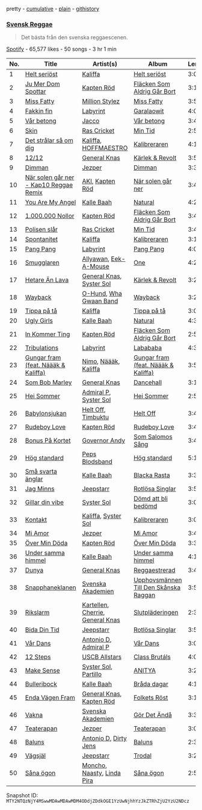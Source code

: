 pretty - [cumulative](/playlists/cumulative/37i9dQZF1DX4OF8aCFCpJb.md) - [plain](/playlists/plain/37i9dQZF1DX4OF8aCFCpJb) - [githistory](https://github.githistory.xyz/mackorone/spotify-playlist-archive/blob/main/playlists/plain/37i9dQZF1DX4OF8aCFCpJb)

### [Svensk Reggae](https://open.spotify.com/playlist/37i9dQZF1DX4OF8aCFCpJb)

> Det bästa från den svenska reggaescenen.

[Spotify](https://open.spotify.com/user/spotify) - 65,577 likes - 50 songs - 3 hr 1 min

| No. | Title | Artist(s) | Album | Length |
|---|---|---|---|---|
| 1 | [Helt seriöst](https://open.spotify.com/track/6uucB29G6Y7LThzNfuRkiw) | [Kaliffa](https://open.spotify.com/artist/0rJEJ9T9JwC6ajdnMeqREY) | [Helt seriöst](https://open.spotify.com/album/5bymFthEXpFzkXps7bwXV3) | 3:03 |
| 2 | [Ju Mer Dom Spottar](https://open.spotify.com/track/3uVO0fpvKhuPCfGCAjJev0) | [Kapten Röd](https://open.spotify.com/artist/4G2UDRhQLUDq0f93giGYwA) | [Fläcken Som Aldrig Går Bort](https://open.spotify.com/album/0EvdD2eeFZDmzvuAZcGDdA) | 3:12 |
| 3 | [Miss Fatty](https://open.spotify.com/track/2bRP3HXbCzJ3l0F1Gv1deV) | [Million Stylez](https://open.spotify.com/artist/2TF8gIfNvlOCCEgAoOUz2L) | [Miss Fatty](https://open.spotify.com/album/0JtZfRi3R7R9cvWVOJzhXg) | 3:57 |
| 4 | [Fakkin fin](https://open.spotify.com/track/02qoqHv29LQCBw1mymxlY5) | [Labyrint](https://open.spotify.com/artist/5s77Nldm0GrOQkMIElogdo) | [Garalaowit](https://open.spotify.com/album/1yEJRvVMeJD40BXtIUl0Me) | 4:02 |
| 5 | [Vår betong](https://open.spotify.com/track/0RrWsDOJJQfodBZyNYeiLy) | [Jacco](https://open.spotify.com/artist/1U8lN2i4lHmZqDerkVNKWk) | [Vår betong](https://open.spotify.com/album/49Bkm31Gse04stXWXy1s5c) | 3:44 |
| 6 | [Skin](https://open.spotify.com/track/4Y3ZFOlvVcLJGcjFxW8RI7) | [Ras Cricket](https://open.spotify.com/artist/69TksjsHjLqscQcE72fevH) | [Min Tid](https://open.spotify.com/album/3wvYqA14BqE7oORSVlauJv) | 2:56 |
| 7 | [Det strålar så om dig](https://open.spotify.com/track/0kDL2MQeL800pf9LFQGzQv) | [Kaliffa](https://open.spotify.com/artist/0rJEJ9T9JwC6ajdnMeqREY), [HOFFMAESTRO](https://open.spotify.com/artist/6hL8IlB7tKuRiqChLyEJGr) | [Kalibreraren](https://open.spotify.com/album/6AdURTh1xcp4WsitJR9FBR) | 4:17 |
| 8 | [12/12](https://open.spotify.com/track/3F2avOu7brXts7okal0BbK) | [General Knas](https://open.spotify.com/artist/42SZWoHp8GLbTAFCF8xOIy) | [Kärlek & Revolt](https://open.spotify.com/album/6qHqlEw9gtgSOtl1ozdsUO) | 3:52 |
| 9 | [Dimman](https://open.spotify.com/track/1Cn1uxLBMOF4GKnJeooLMN) | [Jezper](https://open.spotify.com/artist/1nUDrql1pSmVp7akXTpvtF) | [Dimman](https://open.spotify.com/album/6XwA47Bn4kZE1PAcEG5c4r) | 3:37 |
| 10 | [När solen går ner \- Kap10 Reggae Remix](https://open.spotify.com/track/3MSex4yaagzgDGtsdKZlUA) | [AKI](https://open.spotify.com/artist/77FK5F2AWebXG5IiEnoHLv), [Kapten Röd](https://open.spotify.com/artist/4G2UDRhQLUDq0f93giGYwA) | [När solen går ner](https://open.spotify.com/album/3d57S81SE0Uz0zDaR9wh3h) | 3:41 |
| 11 | [You Are My Angel](https://open.spotify.com/track/6GSKEnNSqP8e1jXlJw9LXW) | [Kalle Baah](https://open.spotify.com/artist/2X5ppZ3lSNIvkvdn3UFgBI) | [Natural](https://open.spotify.com/album/22giI2UbV7ETeAyTis7jmM) | 4:20 |
| 12 | [1.000.000 Nollor](https://open.spotify.com/track/2zKQmG3vaoRpogBihuBb3p) | [Kapten Röd](https://open.spotify.com/artist/4G2UDRhQLUDq0f93giGYwA) | [Fläcken Som Aldrig Går Bort](https://open.spotify.com/album/0EvdD2eeFZDmzvuAZcGDdA) | 3:46 |
| 13 | [Polisen slår](https://open.spotify.com/track/3BQG2rx1bKErpA1EnbpaH7) | [Ras Cricket](https://open.spotify.com/artist/69TksjsHjLqscQcE72fevH) | [Min Tid](https://open.spotify.com/album/3wvYqA14BqE7oORSVlauJv) | 3:46 |
| 14 | [Spontanitet](https://open.spotify.com/track/7nriQOQo6oaMoD3ZBBP7cX) | [Kaliffa](https://open.spotify.com/artist/0rJEJ9T9JwC6ajdnMeqREY) | [Kalibreraren](https://open.spotify.com/album/6AdURTh1xcp4WsitJR9FBR) | 3:14 |
| 15 | [Pang Pang](https://open.spotify.com/track/3xW8Zh2zLhuDpkUtSlwaBt) | [Labyrint](https://open.spotify.com/artist/5s77Nldm0GrOQkMIElogdo) | [Pang Pang](https://open.spotify.com/album/7xkDczPwYypYljYKRKZTjW) | 4:05 |
| 16 | [Smugglaren](https://open.spotify.com/track/6vZ3MadtYqe7xEITIJbcr0) | [Allyawan](https://open.spotify.com/artist/5Pcez7u1H2Po6e2LmMdF3f), [Eek\-A\-Mouse](https://open.spotify.com/artist/6xqlgBccdlxUh5DeJSx2ho) | [One](https://open.spotify.com/album/0VNoWNuBCHyc0ibxfyxyEI) | 4:20 |
| 17 | [Hetare Än Lava](https://open.spotify.com/track/6WTNvOppGFPmwZ37edR9tR) | [General Knas](https://open.spotify.com/artist/42SZWoHp8GLbTAFCF8xOIy), [Syster Sol](https://open.spotify.com/artist/76ViH9hMBGfdwkmp1wYay5) | [Kärlek & Revolt](https://open.spotify.com/album/6qHqlEw9gtgSOtl1ozdsUO) | 3:23 |
| 18 | [Wayback](https://open.spotify.com/track/6YGTcacu4KeINy9uoWklT3) | [O\-Hund](https://open.spotify.com/artist/6w5waykNLa0CSprI42WPLo), [Wha Gwaan Band](https://open.spotify.com/artist/519ozfPMom8eTzU0xjRPbG) | [Wayback](https://open.spotify.com/album/0IaSh4U31HQWFr41OHdc2B) | 3:28 |
| 19 | [Tippa på tå](https://open.spotify.com/track/1PKRouxQ3KghcyU2UovQlF) | [Kaliffa](https://open.spotify.com/artist/0rJEJ9T9JwC6ajdnMeqREY) | [Tippa på tå](https://open.spotify.com/album/5JgVSX1xqeYviplcfs3qfu) | 3:01 |
| 20 | [Ugly Girls](https://open.spotify.com/track/5J9hKcW0JYDXZR93h3ZI9s) | [Kalle Baah](https://open.spotify.com/artist/2X5ppZ3lSNIvkvdn3UFgBI) | [Natural](https://open.spotify.com/album/22giI2UbV7ETeAyTis7jmM) | 4:35 |
| 21 | [In Kommer Ting](https://open.spotify.com/track/21SZLKjYJQfoNS4pVbHQz6) | [Kapten Röd](https://open.spotify.com/artist/4G2UDRhQLUDq0f93giGYwA) | [Fläcken Som Aldrig Går Bort](https://open.spotify.com/album/0EvdD2eeFZDmzvuAZcGDdA) | 2:59 |
| 22 | [Tribulations](https://open.spotify.com/track/7jzFVOOT6trTwKApHmp9Yj) | [Labyrint](https://open.spotify.com/artist/5s77Nldm0GrOQkMIElogdo) | [Labababa](https://open.spotify.com/album/3z6fqHPkHimDtnsjGq1snB) | 4:33 |
| 23 | [Gungar fram \(feat\. Näääk & Kaliffa\)](https://open.spotify.com/track/4nsJdPxz6b2mYwopZBco0H) | [Nimo](https://open.spotify.com/artist/2EBLZoR071bKhHfe4TNKPi), [Näääk](https://open.spotify.com/artist/4zJlp9X6E6IpfUrIzwrg7S), [Kaliffa](https://open.spotify.com/artist/0rJEJ9T9JwC6ajdnMeqREY) | [Gungar fram \(feat\. Näääk & Kaliffa\)](https://open.spotify.com/album/3tOIxEepIQ0D4Ee3rytRo5) | 3:52 |
| 24 | [Som Bob Marley](https://open.spotify.com/track/22FAGmEc3gyW5W8XAyJYA0) | [General Knas](https://open.spotify.com/artist/42SZWoHp8GLbTAFCF8xOIy) | [Dancehall](https://open.spotify.com/album/2Cf4aLjmsn8561yq7otet9) | 3:18 |
| 25 | [Hei Sommer](https://open.spotify.com/track/7LYlpWChM85iRMlBN8rRQd) | [Admiral P](https://open.spotify.com/artist/2P87oRX5tCFl1PYQRbPCPD), [Syster Sol](https://open.spotify.com/artist/76ViH9hMBGfdwkmp1wYay5) | [Hei Sommer](https://open.spotify.com/album/0KCZJvWk4RPkPI1FKSY8Sj) | 2:52 |
| 26 | [Babylonsjukan](https://open.spotify.com/track/4xd2Qn78AeaA9FLnAS3J6S) | [Helt Off](https://open.spotify.com/artist/2jyig4DFb68JxLmVSrgHjy), [Timbuktu](https://open.spotify.com/artist/4bOG1sx3QHFbOUVLNmMpPe) | [Helt Off](https://open.spotify.com/album/6uWdxQpz6z4Mi2LqnQuNFV) | 3:49 |
| 27 | [Rudeboy Love](https://open.spotify.com/track/4lXN6CUfWgIKupkC2h4SaR) | [Kapten Röd](https://open.spotify.com/artist/4G2UDRhQLUDq0f93giGYwA) | [Rudeboy Love](https://open.spotify.com/album/2IGr9pbfhEngQoxfcy3vjn) | 3:40 |
| 28 | [Bonus På Kortet](https://open.spotify.com/track/65ESFFKYf1iGe4xbBogmot) | [Governor Andy](https://open.spotify.com/artist/6jMfbm9y64CESMB5wFtgZx) | [Som Salomos Sång](https://open.spotify.com/album/4QHwlhuYsp09oss1xttiNP) | 3:43 |
| 29 | [Hög standard](https://open.spotify.com/track/14cGnZZ9Cg3y8VLhVtavXe) | [Peps Blodsband](https://open.spotify.com/artist/16qbt9c47JP8oKWOSAycMD) | [Hög standard](https://open.spotify.com/album/1ZYTcyOohNFetwUzj8t1bi) | 5:16 |
| 30 | [Små svarta änglar](https://open.spotify.com/track/4XzlEOyf4X1pHCujvUlYN7) | [Kalle Baah](https://open.spotify.com/artist/2X5ppZ3lSNIvkvdn3UFgBI) | [Blacka Rasta](https://open.spotify.com/album/6a8pZmRJxeCPG7XUFGiCYG) | 3:31 |
| 31 | [Jag Minns](https://open.spotify.com/track/47E8xJBn9zs8Bes9iFCJ0p) | [Jeepstarr](https://open.spotify.com/artist/1wXinjMsxsHJGk7wi3wYsu) | [Rotlösa Singlar](https://open.spotify.com/album/2efeB3FyNaOgPYhcCQwioH) | 3:57 |
| 32 | [Gillar din vibe](https://open.spotify.com/track/7dnBg5AaPHFBJpWyDsGYUD) | [Syster Sol](https://open.spotify.com/artist/76ViH9hMBGfdwkmp1wYay5) | [Dömd att bli bedömd](https://open.spotify.com/album/1lNWtJ67KB9O9GIQq4HV3B) | 3:08 |
| 33 | [Kontakt](https://open.spotify.com/track/2BiSXiybgeW2stqoeVc8Ke) | [Kaliffa](https://open.spotify.com/artist/0rJEJ9T9JwC6ajdnMeqREY), [Syster Sol](https://open.spotify.com/artist/76ViH9hMBGfdwkmp1wYay5) | [Kalibreraren](https://open.spotify.com/album/6AdURTh1xcp4WsitJR9FBR) | 3:08 |
| 34 | [Mi Amor](https://open.spotify.com/track/4vW0yftC1LPQHCVEborgqT) | [Jezper](https://open.spotify.com/artist/1nUDrql1pSmVp7akXTpvtF) | [Mi Amor](https://open.spotify.com/album/5YtHb5glRtjDX9QtkeqgnD) | 3:42 |
| 35 | [Över Min Döda](https://open.spotify.com/track/5R44kH5guNlbnS1ax6CFYD) | [Kapten Röd](https://open.spotify.com/artist/4G2UDRhQLUDq0f93giGYwA) | [Över Min Döda](https://open.spotify.com/album/1BuRxLRuTrwiDlmuFdpe6U) | 3:33 |
| 36 | [Under samma himmel](https://open.spotify.com/track/5i1gw38Lf3EkOueDEbhwzO) | [Kalle Baah](https://open.spotify.com/artist/2X5ppZ3lSNIvkvdn3UFgBI) | [Under samma himmel](https://open.spotify.com/album/7j3kCLy8PHT9kaXR6bBnIA) | 4:13 |
| 37 | [Dunya](https://open.spotify.com/track/5N5CCm7QFaZaqYlmZOAU0i) | [General Knas](https://open.spotify.com/artist/42SZWoHp8GLbTAFCF8xOIy) | [Reggaestrerad](https://open.spotify.com/album/13DfA1T9VKqtBD5xQwgvhG) | 3:43 |
| 38 | [Snapphaneklanen](https://open.spotify.com/track/6N5mfsqU4tDboMO06hj998) | [Svenska Akademien](https://open.spotify.com/artist/3BPemeIazbWrWKNMeorJvS) | [Upphovsmännen Till Den Skånska Raggan](https://open.spotify.com/album/3GnD6DC1LX4ItAbSZHWDkg) | 3:51 |
| 39 | [Rikslarm](https://open.spotify.com/track/0KnRzbQpj0J5nXRqtuSRhz) | [Kartellen](https://open.spotify.com/artist/3kklzjWziqW7RX5jQjsRnb), [Cherrie](https://open.spotify.com/artist/59E9dYtwLTUAGuAppwFKAW), [General Knas](https://open.spotify.com/artist/42SZWoHp8GLbTAFCF8xOIy) | [Slutpläderingen](https://open.spotify.com/album/32qy7Z7Db0xCpB5m0yLsRs) | 2:36 |
| 40 | [Bida Din Tid](https://open.spotify.com/track/3QMPZo33FYmz9JxtIhHJU1) | [Jeepstarr](https://open.spotify.com/artist/1wXinjMsxsHJGk7wi3wYsu) | [Rotlösa Singlar](https://open.spotify.com/album/2efeB3FyNaOgPYhcCQwioH) | 3:53 |
| 41 | [Vår Dans](https://open.spotify.com/track/0akrglttILrVEe2ncifHsH) | [Antonio D](https://open.spotify.com/artist/4nhVPRChv24WG40x4H0eaG), [Admiral P](https://open.spotify.com/artist/2P87oRX5tCFl1PYQRbPCPD) | [Vår Dans](https://open.spotify.com/album/2BVFkcAdtAu3vAQZ3jLUS6) | 3:01 |
| 42 | [12 Steps](https://open.spotify.com/track/3xWqcepZ8eUdMOP6KqWxl2) | [USCB Allstars](https://open.spotify.com/artist/0B0EZgXQJeU6A5kznSilkZ) | [Class Brutáls](https://open.spotify.com/album/2VAHC09MS16zk0YTJLlAlB) | 4:02 |
| 43 | [Make Sense](https://open.spotify.com/track/0oCQ94meSvw1BbpAkeYSgn) | [Syster Sol](https://open.spotify.com/artist/76ViH9hMBGfdwkmp1wYay5), [Partillo](https://open.spotify.com/artist/1JaDm3lcNujg75Mq1mtE0u) | [ANITYA](https://open.spotify.com/album/18WWB7MAZPuqACVBt6lpN4) | 3:25 |
| 44 | [Bulleribock](https://open.spotify.com/track/5IKbSU96n46JOVu75evnPs) | [Kalle Baah](https://open.spotify.com/artist/2X5ppZ3lSNIvkvdn3UFgBI) | [Bråda dagar](https://open.spotify.com/album/2fYUrWZt0JQ3Ny0YdM53WR) | 4:14 |
| 45 | [Enda Vägen Fram](https://open.spotify.com/track/2pibBmMCnufHoOfr2lml9g) | [General Knas](https://open.spotify.com/artist/42SZWoHp8GLbTAFCF8xOIy), [Kapten Röd](https://open.spotify.com/artist/4G2UDRhQLUDq0f93giGYwA) | [Folkets Röst](https://open.spotify.com/album/6GTUomhBv2uldNCKXrx3jw) | 3:13 |
| 46 | [Vakna](https://open.spotify.com/track/3YOor59KQIT8AyxwVhddIy) | [Svenska Akademien](https://open.spotify.com/artist/3BPemeIazbWrWKNMeorJvS) | [Gör Det Ändå](https://open.spotify.com/album/1WwVqbKojvk0SM8REsquY8) | 3:32 |
| 47 | [Teaterapan](https://open.spotify.com/track/6uZEw8eryA76WSAST3yIiv) | [Jezper](https://open.spotify.com/artist/1nUDrql1pSmVp7akXTpvtF) | [Teaterapan](https://open.spotify.com/album/1GCkDBZQ9hOKUcRBfNgLTr) | 3:02 |
| 48 | [Baluns](https://open.spotify.com/track/6CGJTlDyAIqUAjnHTlP2O3) | [Antonio D](https://open.spotify.com/artist/4nhVPRChv24WG40x4H0eaG), [Dirty Jens](https://open.spotify.com/artist/1re0NOBZGoyheVxR4tLev7) | [Baluns](https://open.spotify.com/album/71rcv1SUcbmo6CB6vo0NxN) | 2:35 |
| 49 | [Vägsjäl](https://open.spotify.com/track/28258RcG0K7cj4LirbIYlm) | [Jeepstarr](https://open.spotify.com/artist/1wXinjMsxsHJGk7wi3wYsu) | [Trodal](https://open.spotify.com/album/3NJujcbx0smsffJx4vOode) | 3:28 |
| 50 | [Såna ögon](https://open.spotify.com/track/1i5mgpA55CwusMHk60brcU) | [Moncho](https://open.spotify.com/artist/6L1yXwZajCFJsGZcCIRuTc), [Naasty](https://open.spotify.com/artist/70TySYlQjHgABej9yaENJA), [Linda Pira](https://open.spotify.com/artist/0qeei9KQnptjwb8MgkqEoy) | [Såna ögon](https://open.spotify.com/album/5ppjkcjRmiWpmmdaHYGoaj) | 2:52 |

Snapshot ID: `MTY2NTQzNjY4MSwwMDAwMDAwMDM4ODdjZDdkOGE1YzUwNjhhYzJkZTRhZjU2YzU2NDcz`
